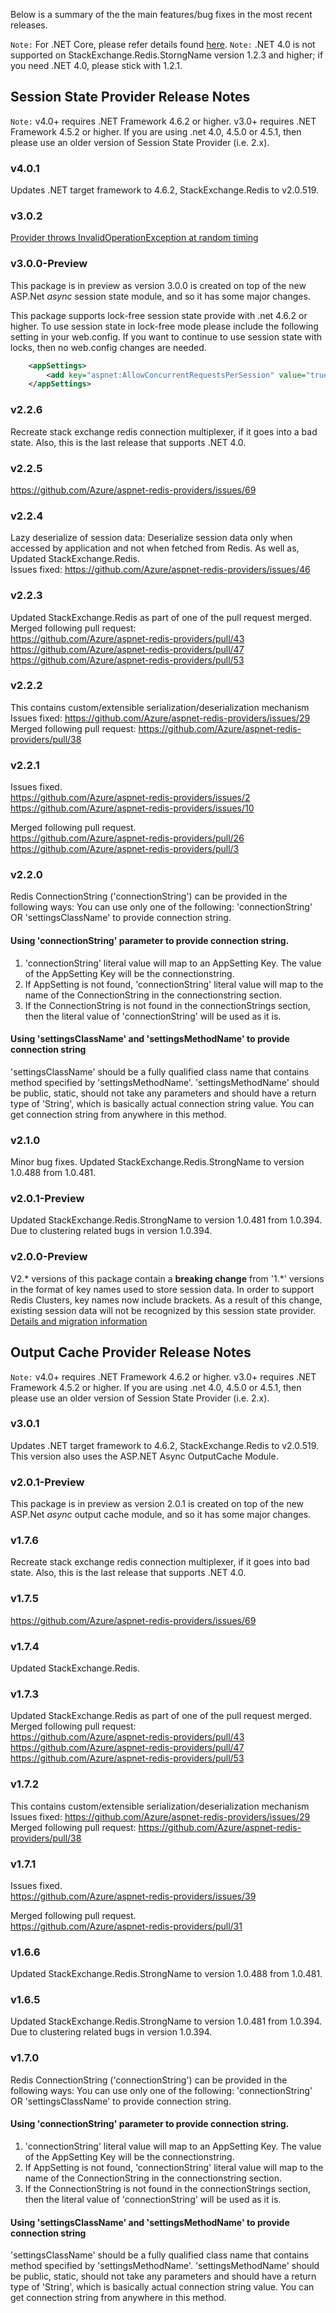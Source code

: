 Below is a summary of the the main features/bug fixes in the most recent releases.

`Note:` For .NET Core, please refer details found [here](https://github.com/Azure/aspnet-redis-providers/wiki/Configuration#using-session-state-with-aspnet-core).
`Note:` .NET 4.0 is not supported on StackExchange.Redis.StorngName version 1.2.3 and higher; if you need .NET 4.0, please stick with 1.2.1.

## Session State Provider Release Notes

`Note:` v4.0+ requires .NET Framework 4.6.2 or higher. v3.0+ requires .NET Framework 4.5.2 or higher. If you are using .net 4.0, 4.5.0 or 4.5.1, then please use an older version of Session State Provider (i.e. 2.x).

### v4.0.1
Updates .NET target framework to 4.6.2, StackExchange.Redis to v2.0.519.

### v3.0.2
[Provider throws InvalidOperationException at random timing](https://github.com/Azure/aspnet-redis-providers/issues/80)

### v3.0.0-Preview
This package is in preview as version 3.0.0 is created on top of the new ASP.Net _async_ session state module, and so it has some major changes. 

This package supports lock-free session state provide with .net 4.6.2 or higher. To use session state in lock-free mode please include the following setting in your web.config. If you want to continue to use session state with locks, then no web.config changes are needed.

```xml
    <appSettings>
        <add key="aspnet:AllowConcurrentRequestsPerSession" value="true"/>
    </appSettings>
```

### v2.2.6
Recreate stack exchange redis connection multiplexer, if it goes into a bad state. Also, this is the last release that supports .NET 4.0. 

### v2.2.5
https://github.com/Azure/aspnet-redis-providers/issues/69

### v2.2.4
Lazy deserialize of session data: Deserialize session data only when accessed by application and not when fetched from Redis. As well as, Updated StackExchange.Redis.   
Issues fixed: https://github.com/Azure/aspnet-redis-providers/issues/46  

### v2.2.3
Updated StackExchange.Redis as part of one of the pull request merged.   
Merged following pull request:   
https://github.com/Azure/aspnet-redis-providers/pull/43   
https://github.com/Azure/aspnet-redis-providers/pull/47   
https://github.com/Azure/aspnet-redis-providers/pull/53   

### v2.2.2
This contains custom/extensible serialization/deserialization mechanism  
Issues fixed: https://github.com/Azure/aspnet-redis-providers/issues/29  
Merged following pull request: https://github.com/Azure/aspnet-redis-providers/pull/38  

### v2.2.1
Issues fixed.  
https://github.com/Azure/aspnet-redis-providers/issues/2  
https://github.com/Azure/aspnet-redis-providers/issues/10  

Merged following pull request.  
https://github.com/Azure/aspnet-redis-providers/pull/26  
https://github.com/Azure/aspnet-redis-providers/pull/3  

### v2.2.0
Redis ConnectionString ('connectionString') can be provided in the following ways:
You can use only one of the following: 'connectionString' OR 'settingsClassName' to provide connection string.

#### Using 'connectionString' parameter to provide connection string. 
1. 'connectionString' literal value will map to an AppSetting Key. The value of the AppSetting Key will be the connectionstring.
2. If AppSetting is not found, 'connectionString' literal value will map to the name of the ConnectionString in the connectionstring section. 
3. If the ConnectionString is not found in the connectionStrings section, then the literal value of 'connectionString' will be used as it is.

#### Using 'settingsClassName' and 'settingsMethodName' to provide connection string
'settingsClassName' should be a fully qualified class name that contains method specified by 'settingsMethodName'. 'settingsMethodName' should be public, static, should not take any parameters and should have a return type of 'String', which is basically actual connection string value. You can get connection string from anywhere in this method.


### v2.1.0
Minor bug fixes. Updated StackExchange.Redis.StrongName to version 1.0.488 from 1.0.481. 

### v2.0.1-Preview
Updated StackExchange.Redis.StrongName to version 1.0.481 from 1.0.394. Due to clustering related bugs in version 1.0.394.

### v2.0.0-Preview
V2.* versions of this package contain a **breaking change** from '1.*' versions in the format of key names used to store session data.  In order to support Redis Clusters, key names now include brackets. As a result of this change, existing session data will not be recognized by this session state provider. 
[Details and migration information](https://github.com/Azure/aspnet-redis-providers/wiki/v2.0.0-Breaking-Change-Details)

## Output Cache Provider Release Notes

`Note:` v4.0+ requires .NET Framework 4.6.2 or higher. v3.0+ requires .NET Framework 4.5.2 or higher. If you are using .net 4.0, 4.5.0 or 4.5.1, then please use an older version of Session State Provider (i.e. 2.x).

### v3.0.1
Updates .NET target framework to 4.6.2, StackExchange.Redis to v2.0.519. This version also uses the ASP.NET Async OutputCache Module.

### v2.0.1-Preview
This package is in preview as version 2.0.1 is created on top of the new ASP.Net _async_ output cache module, and so it has some major changes. 

### v1.7.6
Recreate stack exchange redis connection multiplexer, if it goes into bad state. Also, this is the last release that supports .NET 4.0. 

### v1.7.5
https://github.com/Azure/aspnet-redis-providers/issues/69

### v1.7.4
Updated StackExchange.Redis.   

### v1.7.3
Updated StackExchange.Redis as part of one of the pull request merged.   
Merged following pull request:   
https://github.com/Azure/aspnet-redis-providers/pull/43   
https://github.com/Azure/aspnet-redis-providers/pull/47    
https://github.com/Azure/aspnet-redis-providers/pull/53   

### v1.7.2
This contains custom/extensible serialization/deserialization mechanism  
Issues fixed: https://github.com/Azure/aspnet-redis-providers/issues/29  
Merged following pull request: https://github.com/Azure/aspnet-redis-providers/pull/38  

### v1.7.1
Issues fixed.  
https://github.com/Azure/aspnet-redis-providers/issues/39  

Merged following pull request.  
https://github.com/Azure/aspnet-redis-providers/pull/31  

### v1.6.6
Updated StackExchange.Redis.StrongName to version 1.0.488 from 1.0.481. 

### v1.6.5
Updated StackExchange.Redis.StrongName to version 1.0.481 from 1.0.394. Due to clustering related bugs in version 1.0.394.

### v1.7.0
Redis ConnectionString ('connectionString') can be provided in the following ways:
You can use only one of the following: 'connectionString' OR 'settingsClassName' to provide connection string.

#### Using 'connectionString' parameter to provide connection string. 
1. 'connectionString' literal value will map to an AppSetting Key. The value of the AppSetting Key will be the connectionstring.
2. If AppSetting is not found, 'connectionString' literal value will map to the name of the ConnectionString in the connectionstring section. 
3. If the ConnectionString is not found in the connectionStrings section, then the literal value of 'connectionString' will be used as it is.

#### Using 'settingsClassName' and 'settingsMethodName' to provide connection string
'settingsClassName' should be a fully qualified class name that contains method specified by 'settingsMethodName'. 'settingsMethodName' should be public, static, should not take any parameters and should have a return type of 'String', which is basically actual connection string value. You can get connection string from anywhere in this method.
